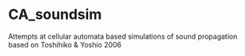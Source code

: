 # CA_soundsim

Attempts at cellular automata based simulations of sound propagation based on Toshihiko & Yoshio 2006

